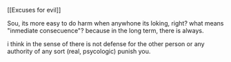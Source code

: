 [[Excuses for evil]]

Sou, its more easy to do harm when anywhone its loking, right? what means "inmediate consecuence"? because in the long term, there is always.

i think in the sense of there is not defense for the other person or any authority of any sort (real, psycologic) punish you. 